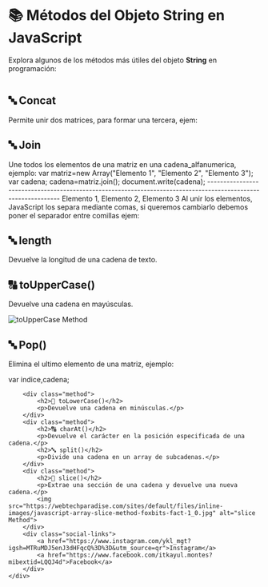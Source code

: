 </head>
<body>
    <div class="container">
        <h1>📚 Métodos del Objeto String en JavaScript</h1>
        <p>Explora algunos de los métodos más útiles del objeto <strong>String</strong> en programación:</p>
        <img class="https://encrypted-tbn0.gstatic.com/images?q=tbn:ANd9GcSIRvnBpMk0N6ExLe3ZEv8Oba3CmJhWZOE1rx4EO7X94Ikd2pl-VJQq4j4&s=10">
      <div class="method">
            <h2>🔤 Concat</h2>
        Permite unir dos matrices, para formar una tercera, ejem:
        <script>
          var indice=0;
          var matriz1= new Array("Uno"."Dos","Tres");
           var matriz2= new Array("Cuatro"."Cinco","Seis");
           var matriz3= matriz1.concat(matriz2);
          for(indice =0; indice<matriz3.length;indice++)
            {
              document.write(matriz3[indice]+"<br>");
               }
        </script>
        </div>
          <div class="method">
            <h2>🔤 Join </h2>
               Une todos los elementos de una matriz en una cadena_alfanumerica, ejemplo:
            var matriz=new Array("Elemento 1", "Elemento 2", "Elemento 3");
            var cadena;
            cadena=matriz.join();
           document.write(cadena);
           --------------------------------------------------------------------------------------------------------------
           Elemento 1, Elemento 2, Elemento 3
        Al unir los elementos, JavaScript los separa mediante comas, si queremos cambiarlo debemos poner el separador entre comillas ejem:
          </head>
          <body>
              <script>
                  var matriz=new Array("Elemento 1", "Elemento 2", "Elemento 3");
                  var cadena;
                  cadena=matriz.join("**");
                  document.write(cadena);
              </script>
          </body>
         

  </div> 
        <div class="method">
            <h2>🔤 length</h2>
            <p>Devuelve la longitud de una cadena de texto.</p>
        </div>
        <div class="method">
            <h2>🔠 toUpperCase()</h2>
            <p>Devuelve una cadena en mayúsculas.</p>
            <img src="https://th.bing.com/th/id/R.c3e601bbec9d303cd114fe416579485c?rik=AQS12tRHMaxpfg&pid=ImgRaw&r=0&sres=1&sresct=1" alt="toUpperCase Method">
        </div>
         <div class="method">
            <h2>🔤 Pop()</h2>
            <p>Elimina el ultimo elemento de una matriz, ejemplo:</p>
            var indice,cadena;        
        
        <div class="method">
            <h2>🔡 toLowerCase()</h2>
            <p>Devuelve una cadena en minúsculas.</p>
        </div>
        <div class="method">
            <h2>🔠 charAt()</h2>
            <p>Devuelve el carácter en la posición especificada de una cadena.</p>
            <h2>🔤 split()</h2>
            <p>Divide una cadena en un array de subcadenas.</p>
        </div>
        <div class="method">
            <h2>🔡 slice()</h2>
            <p>Extrae una sección de una cadena y devuelve una nueva cadena.</p>
            <img src="https://webtechparadise.com/sites/default/files/inline-images/javascript-array-slice-method-foxbits-fact-1_0.jpg" alt="slice Method">
        </div>
        <div class="social-links">
            <a href="https://www.instagram.com/ykl_mgt?igsh=MTRuMDJ5enJ3dHFqcQ%3D%3D&utm_source=qr">Instagram</a>
            <a href="https://www.facebook.com/itkayul.montes?mibextid=LQQJ4d">Facebook</a>
        </div>
    </div>
</body>
</html>
